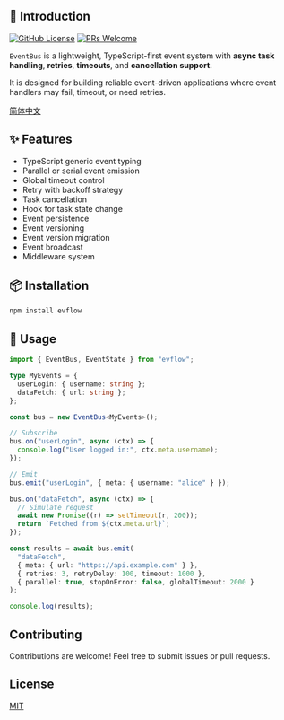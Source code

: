 ## 📌 Introduction

[![GitHub License](https://img.shields.io/github/license/dafengzhen/evflow?color=blue)](https://github.com/dafengzhen/evflow)
[![PRs Welcome](https://img.shields.io/badge/PRs-welcome-brightgreen.svg)](https://github.com/dafengzhen/evflow/pulls)

`EventBus` is a lightweight, TypeScript-first event system with **async task handling**, **retries**, **timeouts**, and **cancellation support**.

It is designed for building reliable event-driven applications where event handlers may fail, timeout, or need retries.

[简体中文](./README.zh.md)

## ✨ Features

- TypeScript generic event typing
- Parallel or serial event emission
- Global timeout control
- Retry with backoff strategy
- Task cancellation
- Hook for task state change
- Event persistence
- Event versioning
- Event version migration
- Event broadcast
- Middleware system

## 📦 Installation

```bash
npm install evflow
```

## 🚀 Usage

```ts
import { EventBus, EventState } from "evflow";

type MyEvents = {
  userLogin: { username: string };
  dataFetch: { url: string };
};

const bus = new EventBus<MyEvents>();

// Subscribe
bus.on("userLogin", async (ctx) => {
  console.log("User logged in:", ctx.meta.username);
});

// Emit
bus.emit("userLogin", { meta: { username: "alice" } });
```

```ts
bus.on("dataFetch", async (ctx) => {
  // Simulate request
  await new Promise((r) => setTimeout(r, 200));
  return `Fetched from ${ctx.meta.url}`;
});

const results = await bus.emit(
  "dataFetch",
  { meta: { url: "https://api.example.com" } },
  { retries: 3, retryDelay: 100, timeout: 1000 },
  { parallel: true, stopOnError: false, globalTimeout: 2000 }
);

console.log(results);
```

## Contributing

Contributions are welcome! Feel free to submit issues or pull requests.

## License

[MIT](https://opensource.org/licenses/MIT)

